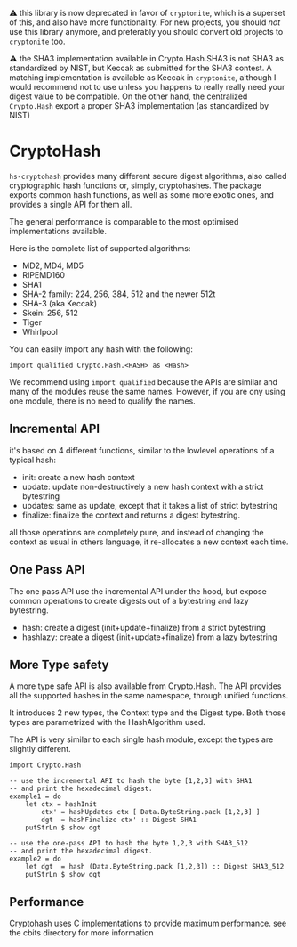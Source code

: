 :warning: this library is now deprecated in favor of `cryptonite`, which is
a superset of this, and also have more functionality. For new projects,
you should *not* use this library anymore, and preferably you should
convert old projects to `cryptonite` too.

:warning: the SHA3 implementation available in Crypto.Hash.SHA3 is
not SHA3 as standardized by NIST, but Keccak as submitted for the SHA3 contest.
A matching implementation is available as Keccak in `cryptonite`, although I would
recommend not to use unless you happens to really really need your digest value
to be compatible. On the other hand, the centralized `Crypto.Hash` export
a proper SHA3 implementation (as standardized by NIST)

CryptoHash
==========

`hs-cryptohash` provides many different secure digest algorithms, also
called cryptographic hash functions or, simply, cryptohashes. The package
exports common hash functions, as well as some more exotic ones, and
provides a single API for them all.

The general performance is comparable to the most optimised implementations
available.

Here is the complete list of supported algorithms:

* MD2, MD4, MD5 
* RIPEMD160
* SHA1
* SHA-2 family: 224, 256, 384, 512 and the newer 512t
* SHA-3 (aka Keccak)
* Skein: 256, 512
* Tiger
* Whirlpool

You can easily import any hash with the following:

    import qualified Crypto.Hash.<HASH> as <Hash>

We recommend using `import qualified` because the APIs are similar and
many of the modules reuse the same names. However, if you are ony using
one module, there is no need to qualify the names.

Incremental API
---------------

it's based on 4 different functions, similar to the lowlevel operations
of a typical hash:

* init: create a new hash context
* update: update non-destructively a new hash context with a strict bytestring
* updates: same as update, except that it takes a list of strict bytestring
* finalize: finalize the context and returns a digest bytestring.

all those operations are completely pure, and instead of changing the
context as usual in others language, it re-allocates a new context each time.

One Pass API
------------

The one pass API use the incremental API under the hood, but expose
common operations to create digests out of a bytestring and lazy bytestring.

* hash: create a digest (init+update+finalize) from a strict bytestring
* hashlazy: create a digest (init+update+finalize) from a lazy bytestring

More Type safety
----------------

A more type safe API is also available from Crypto.Hash. The API provides
all the supported hashes in the same namespace, through unified functions.

It introduces 2 new types, the Context type and the Digest type.
Both those types are parametrized with the HashAlgorithm used.

The API is very similar to each single hash module, except the types are
slightly different.

    import Crypto.Hash

    -- use the incremental API to hash the byte [1,2,3] with SHA1
    -- and print the hexadecimal digest.
    example1 = do
        let ctx = hashInit
            ctx' = hashUpdates ctx [ Data.ByteString.pack [1,2,3] ]
            dgt  = hashFinalize ctx' :: Digest SHA1
        putStrLn $ show dgt

    -- use the one-pass API to hash the byte 1,2,3 with SHA3_512
    -- and print the hexadecimal digest.
    example2 = do
        let dgt  = hash (Data.ByteString.pack [1,2,3]) :: Digest SHA3_512
        putStrLn $ show dgt

Performance
-----------

Cryptohash uses C implementations to provide maximum performance.
see the cbits directory for more information
